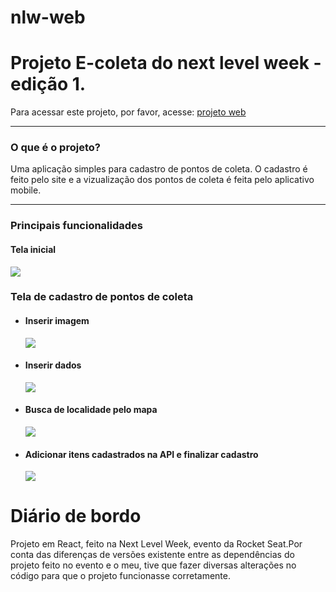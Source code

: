 # nlw-web 
<h1>Projeto E-coleta do next level week - edição 1.</h1>
<p>Para acessar este projeto, por favor, acesse: <a target="_blank" href="https://e-coleta-magdiel.netlify.app/">projeto web</a></p>  
<hr>

<h3>O que é o projeto?</h3>
<p>Uma aplicação simples para cadastro de pontos de coleta. O cadastro é feito pelo site e a vizualização dos pontos de coleta é feita pelo aplicativo mobile.</p> 
<hr>

<h3>Principais funcionalidades</h3>
<h4>Tela inicial</h4>
<img src="https://user-images.githubusercontent.com/40240561/133492808-fed9f6a4-b2c2-4953-8cd2-6cf52263d61d.png">

<h3>Tela de cadastro de pontos de coleta</h4>
<ul>
   <li><h4>Inserir imagem</h4></li>
   <img src="https://user-images.githubusercontent.com/40240561/133492853-156001f1-a464-4fe6-8597-5e60bd4034d6.png">
  
   <li><h4>Inserir dados</h4></li>
   <img src="https://user-images.githubusercontent.com/40240561/133492887-8939945b-6efc-4351-8d7e-713f6961b587.png">

   <li><h4>Busca de localidade pelo mapa</h4></li>
   <img src="https://user-images.githubusercontent.com/40240561/133492939-db9023f1-f799-438a-8625-e98f622492a1.png">

   <li><h4>Adicionar itens cadastrados na API e finalizar cadastro</h4></li>
   <img src="https://user-images.githubusercontent.com/40240561/133493022-a50392ad-b8ca-46a9-8c0a-047b9f2a930c.png">
</ul>

<h1>Diário de bordo</h1>
<p>Projeto em React, feito na Next Level Week, evento da Rocket Seat.Por conta das diferenças de versões existente entre as dependências do projeto feito no evento e o meu, tive que fazer diversas alterações no código para que o projeto funcionasse corretamente.</p>
